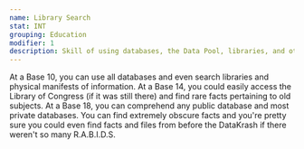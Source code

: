 ```yaml
---
name: Library Search
stat: INT
grouping: Education
modifier: 1
description: Skill of using databases, the Data Pool, libraries, and other compiled information sources to find facts.
---
```


At a Base 10, you can use all databases and even
search libraries and physical manifests of information.
At a Base 14, you could easily access the
Library of Congress (if it was still there) and find rare
facts pertaining to old subjects. At a Base 18, you
can comprehend any public database and most
private databases. You can find extremely obscure
facts and you're pretty sure you could even find facts
and files from before the DataKrash if there weren't
so many R.A.B.I.D.S.